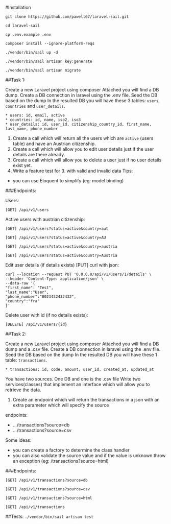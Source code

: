 #Installation

`git clone https://github.com/pawell67/laravel-sail.git`

`cd laravel-sail`

`cp .env.example .env`

`composer install --ignore-platform-reqs`

`./vendor/bin/sail up -d`

`./vendor/bin/sail artisan key:generate`

`./vendor/bin/sail artisan migrate`

##Task 1:

Create a new Laravel project using composer
Attached you will find a DB dump. Create a DB connection in laravel using the .env file.
Seed the DB based on the dump
In the resulted DB you will have these 3 tables: `users`, `countries` and `user_details`.
```
* users: id, email, active
* countries: id, name, iso2, iso3 
* user_details: id, user_id, citizenship_country_id, first_name, last_name, phone_number
```
1. Create a call which will return all the users which are `active` (users table) and have an Austrian citizenship.
2. Create a call which will allow you to edit user details just if the user details are there already.
3. Create a call which will allow you to delete a user just if no user details exist yet.
4. Write a feature test for 3. with valid and invalid data
Tips:
- you can use Eloquent to simplify (eg: model binding)

###Endpoints: 

Users:

```[GET] /api/v1/users```

Active users with austrian citizenship:

```
[GET] /api/v1/users?status=active&country=aut
```
```
[GET] /api/v1/users?status=active&country=AU
```
```
[GET] /api/v1/users?status=active&country=austria
```
```
[GET] /api/v1/users?status=active&country=Austria
```

Edit user details (if details exists) [PUT] curl with json:
```
curl --location --request PUT '0.0.0.0/api/v1/users/1/details' \
--header 'Content-Type: application/json' \
--data-raw '{
"first_name": "Test",
"last_name":"User",
"phone_number":"0023432432432",
"country":"fra"
}'
```
Delete user with id (if no details exists):

```
[DELETE] /api/v1/users/{id}
```
##Task 2:

Create a new Laravel project using composer
Attached you will find a DB dump and a .csv file.
Create a DB connection in laravel using the .env file.
Seed the DB based on the dump
In the resulted DB you will have these 1 table: `transactions`.
```
* transactions: id, code, amount, user_id, created_at, updated_at
```
You have two sources. One DB and one is the .csv file
Write two services(classes) that implement an interface which will allow you to retrieve the data.
1. Create an endpoint which will return the transactions in a json with an extra parameter which will specify the source

endpoints:
* .../transactions?source=db
* .../transactions?source=csv

Some ideas:
- you can create a factory to determine the class handler
- you can also validate the source value and if the value is unknown throw an exception (eg: /transactions?source=html)

###Endpoints:
```
[GET] /api/v1/transactions?source=db
```
```
[GET] /api/v1/transactions?source=csv
```
```
[GET] /api/v1/transactions?source=html
```
```
[GET] /api/v1/transactions
```
##Tests:
`./vendor/bin/sail artisan test`
